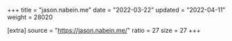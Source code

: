 +++
title = "jason.nabein.me"
date = "2022-03-22"
updated = "2022-04-11"
weight = 28020

[extra]
source = "https://jason.nabein.me/"
ratio = 27
size = 27
+++
